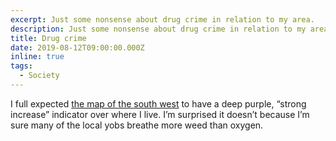 ```yaml
---
excerpt: Just some nonsense about drug crime in relation to my area.
description: Just some nonsense about drug crime in relation to my area.
title: Drug crime
date: 2019-08-12T09:00:00.000Z
inline: true
tags:
  - Society
---
```

I full expected [the map of the south west](https://www.bbc.co.uk/news/uk-48343369 "See the BBC's article about drug crime.") to have a deep purple, “strong increase” indicator over where I live. I’m surprised it doesn’t because I’m sure many of the local yobs breathe more weed than oxygen.

